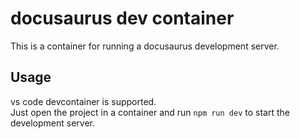 # docusaurus dev container
This is a container for running a docusaurus development server.

## Usage
vs code devcontainer is supported.   
Just open the project in a container and run `npm run dev` to start the development server.